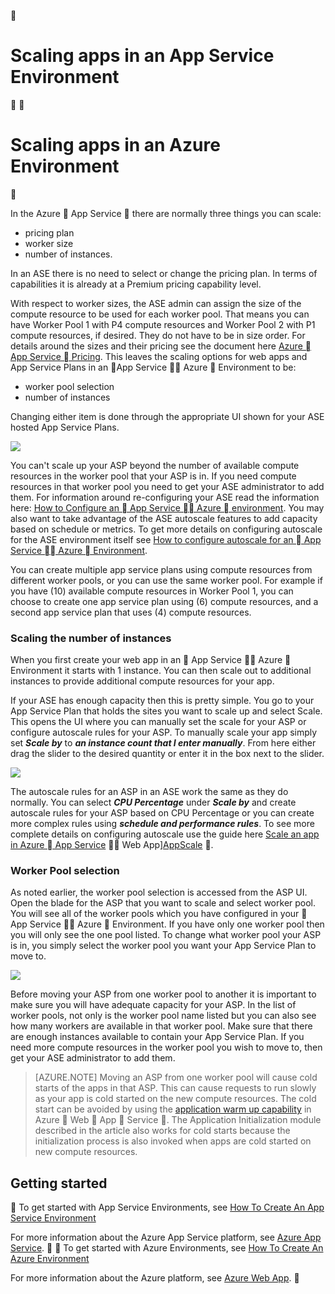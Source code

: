 <!-- not suitable for Mooncake -->

<properties 
	pageTitle="How to Scale an App in an App Service Environment" 
	description="Scaling an app in an App Service Environment" 
	services="app-service" 
	documentationCenter="" 
	authors="ccompy" 
	manager="stefsch" 
	editor="jimbe"/>

<tags
	ms.service="app-service"
	ms.date="04/06/2016"
	wacn.date=""/>


# Scaling apps in an App Service Environment #


# Scaling apps in an Azure Environment #


In the Azure  App Service  there are normally three things you can scale:

- pricing plan
- worker size 
- number of instances.

In an ASE there is no need to select or change the pricing plan.  In terms of capabilities it is already at a Premium pricing capability level.  

With respect to worker sizes, the ASE admin can assign the size of the compute resource to be used for each worker pool.  That means you can have Worker Pool 1 with P4 compute resources and Worker Pool 2 with P1 compute resources, if desired.  They do not have to be in size order.  For details around the sizes and their pricing see the document here [Azure  App Service  Pricing][AppServicePricing].  This leaves the scaling options for web apps and App Service Plans in an  App Service  Azure  Environment to be:

- worker pool selection
- number of instances

Changing either item is done through the appropriate UI shown for your ASE hosted App Service Plans.  

![][1]

You can't scale up your ASP beyond the number of available compute resources in the worker pool that your ASP is in.  If you need compute resources in that worker pool you need to get your ASE administrator to add them.  For information around re-configuring your ASE read the information here: [How to Configure an  App Service  Azure  environment][HowtoConfigureASE].  You may also want to take advantage of the ASE autoscale features to add capacity based on schedule or metrics.  To get more details on configuring autoscale for the ASE environment itself see [How to configure autoscale for an  App Service  Azure  Environment][ASEAutoscale].

You can create multiple app service plans using compute resources from different worker pools, or you can use the same worker pool.  For example if you have (10) available compute resources in Worker Pool 1, you can choose to create one app service plan using (6) compute resources, and a second app service plan that uses (4) compute resources.

### Scaling the number of instances ###

When you first create your web app in an  App Service  Azure  Environment it starts with 1 instance.  You can then scale out to additional instances to provide additional compute resources for your app.

If your ASE has enough capacity then this is pretty simple.  You go to your App Service Plan that holds the sites you want to scale up and select Scale.  This opens the UI where you can manually set the scale for your ASP or configure autoscale rules for your ASP.  To manually scale your app simply set ***Scale by*** to ***an instance count that I enter manually***.  From here either drag the slider to the desired quantity or enter it in the box next to the slider.  

![][2] 

The autoscale rules for an ASP in an ASE work the same as they do normally.  You can select ***CPU Percentage*** under ***Scale by*** and create autoscale rules for your ASP based on CPU Percentage or you can create more complex rules using ***schedule and performance rules***.  To see more complete details on configuring autoscale use the guide here [Scale an app in Azure  App Service][AppScale]  Web App][AppScale] .


### Worker Pool selection ###

As noted earlier, the worker pool selection is accessed from the ASP UI.  Open the blade for the ASP that you want to scale and select worker pool.  You will see all of the worker pools which you have configured in your  App Service  Azure  Environment.  If you have only one worker pool then you will only see the one pool listed.  To change what worker pool your ASP is in, you simply select the worker pool you want your App Service Plan to move to.

![][3]

Before moving your ASP from one worker pool to another it is important to make sure you will have adequate capacity for your ASP.  In the list of worker pools, not only is the worker pool name listed but you can also see how many workers are available in that worker pool.  Make sure that there are enough instances available to contain your App Service Plan.  If you need more compute resources in the worker pool you wish to move to, then get your ASE administrator to add them.  

> [AZURE.NOTE] Moving an ASP from one worker pool will cause cold starts of the apps in that ASP.  This can cause requests to run slowly as your app is cold started on the new compute resources.  The cold start can be avoided by using the [application warm up capability][AppWarmup] in Azure  Web  App  Service .  The Application Initialization module described in the article also works for cold starts because the initialization process is also invoked when apps are cold started on new compute resources.

## Getting started


To get started with App Service Environments, see [How To Create An App Service Environment][HowtoCreateASE]

For more information about the Azure App Service platform, see [Azure App Service][AzureAppService].


To get started with Azure Environments, see [How To Create An Azure Environment][HowtoCreateASE]

For more information about the Azure platform, see [Azure Web App][AzureAppService].


<!--Image references-->
[1]: ./media/app-service-web-scale-a-web-app-in-an-app-service-environment/aseappscale-aspblade.png
[2]: ./media/app-service-web-scale-a-web-app-in-an-app-service-environment/aseappscale-manualscale.png
[3]: ./media/app-service-web-scale-a-web-app-in-an-app-service-environment/aseappscale-sizescale.png

<!--Links-->
[WhatisASE]: /documentation/articles/app-service-app-service-environment-intro/
[ScaleWebapp]: /documentation/articles/web-sites-scale/
[HowtoCreateASE]: /documentation/articles/app-service-web-how-to-create-an-app-service-environment/
[HowtoConfigureASE]: /documentation/articles/app-service-web-configure-an-app-service-environment/
[CreateWebappinASE]: /documentation/articles/app-service-web-how-to-create-a-web-app-in-an-ase/
[Appserviceplans]: /documentation/articles/azure-web-sites-web-hosting-plans-in-depth-overview/
[AppServicePricing]: /home/features/web-site/pricing/ 
[AzureAppService]: /documentation/services/web-sites/
[ASEAutoscale]: /documentation/articles/app-service-environment-auto-scale/
[AppScale]: /documentation/articles/web-sites-scale/
[AppWarmup]: http://ruslany.net/2015/09/how-to-warm-up-azure-web-app-during-deployment-slots-swap/
